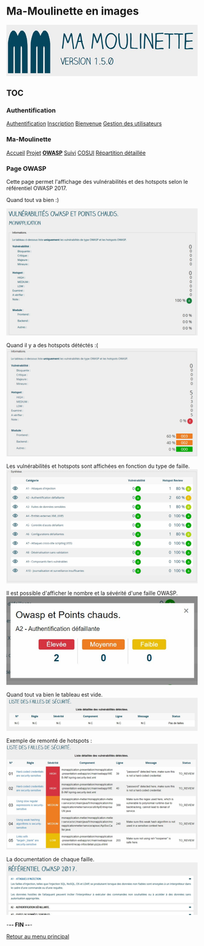 # Ma-Moulinette en images

![Ma-Moulinette](/documentation/ressources/home-000.jpg)

## TOC

### Authentification

[Authentification](/documentation/authentification.md)
[Inscription](/documentation/inscription.md)
[Bienvenue]((/documentation/bienvenue.md))
[Gestion des utilisateurs](utilisateur.md)

### Ma-Moulinette

[Accueil](/documentation/accueil.md)
[Projet](/documentation/projet.md)
[**OWASP**](/documentation/owasp.md)
[Suivi](/documentation/suivi.md)
[COSUI](/documentation/cosui.md)
[Répartition détaillée](/documentation/repartition_details.md)

### Page OWASP

Cette page permet l'affichage des vulnérabilités et des hotspots selon le référentiel OWASP 2017.

Quand tout va bien :)

![projet](/documentation/ressources/owasp-001.jpg)

Quand il y a des hotspots détéctés :(
![projet](/documentation/ressources/owasp-001a.jpg)

Les vulnérabilités et hotspots sont affichées en fonction du type de faille.
![projet](/documentation/ressources/owasp-002.jpg)

Il est possible d'afficher le nombre et la sévérité d'une faille OWASP.
![projet](/documentation/ressources/owasp-003.jpg)

Quand tout va bien le tableau est vide.
![projet](/documentation/ressources/owasp-004.jpg)

Exemple de remonté de hotspots :
![projet](/documentation/ressources/owasp-005.jpg)

La documentation de chaque faille.
![projet](/documentation/ressources/owasp-006.jpg)

-**-- FIN --**-

[Retour au menu principal](/README.md)
